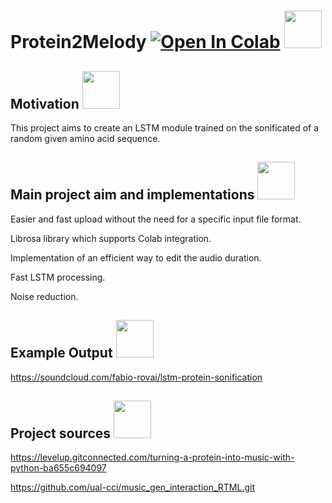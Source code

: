# Protein2Melody [![Open In Colab](https://colab.research.google.com/assets/colab-badge.svg)](https://colab.research.google.com/drive/1JwABUN3e1vFwxBeaW_6oF1Jiwjw7smsj?usp=sharing)  <img src="https://media.giphy.com/media/wLsePI5c7koHGj699C/giphy.gif" width="60" height="60"/>





## Motivation <img src="https://media.giphy.com/media/wLsePI5c7koHGj699C/giphy.gif" width="60" height="60"/>



This project aims to create an LSTM module trained on the sonificated of a random given amino acid sequence.


## Main project aim and implementations <img src="https://media.giphy.com/media/wLsePI5c7koHGj699C/giphy.gif" width="60" height="60"/>


Easier and fast upload without the need for a specific input file format.

Librosa library which supports Colab integration.

Implementation of an efficient way to edit the audio duration.

Fast LSTM processing.

Noise reduction.


## Example Output <img src="https://media.giphy.com/media/wLsePI5c7koHGj699C/giphy.gif" width="60" height="60"/>


https://soundcloud.com/fabio-rovai/lstm-protein-sonification


## Project sources <img src="https://media.giphy.com/media/wLsePI5c7koHGj699C/giphy.gif" width="60" height="60"/>



https://levelup.gitconnected.com/turning-a-protein-into-music-with-python-ba655c694097

https://github.com/ual-cci/music_gen_interaction_RTML.git 

